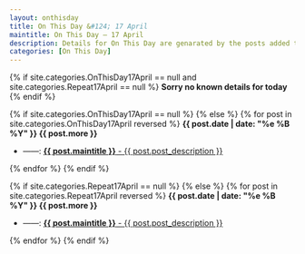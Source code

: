 ```yaml
---
layout: onthisday
title: On This Day &#124; 17 April
maintitle: On This Day — 17 April
description: Details for On This Day are genarated by the posts added to the website so the content is subject to changes/updates over time.
categories: [On This Day]
---
```


{% if site.categories.OnThisDay17April == null and site.categories.Repeat17April == null %}
<strong>Sorry no known details for today</strong>
{% endif %}

{% if site.categories.OnThisDay17April == null %}
{% else %}
{% for post in site.categories.OnThisDay17April reversed %}
<strong>{{ post.date | date: "%e %B %Y" }} {{ post.more }}</strong>
<ul>
<li> ——: <a href="{{ post.url }}"><strong>{{ post.maintitle }}</strong> - {{ post.post_description }}</a></li>
</ul>
{% endfor %}
{% endif %}

{% if site.categories.Repeat17April == null %}
{% else %}
{% for post in site.categories.Repeat17April reversed %}
<strong>{{ post.date | date: "%e %B %Y" }} {{ post.more }}</strong>
<ul>
<li> ——: <a href="{{ post.url }}"><strong>{{ post.maintitle }}</strong> - {{ post.post_description }}</a></li>
</ul>
{% endfor %}
{% endif %}

